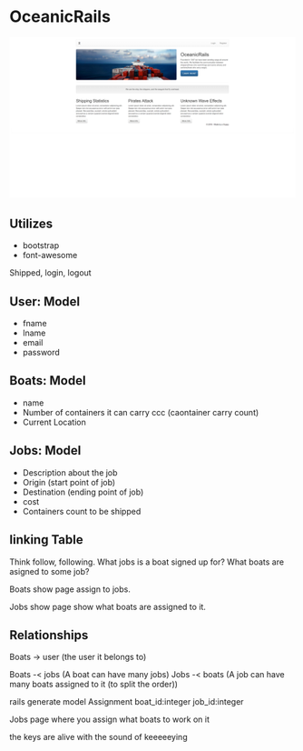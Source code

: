 # OceanicRails
<p align="center">
    <img alt="OceanicRails front page" src="imgs/ship-intro.png" width="512">
</p>

## Utilizes

* bootstrap
* font-awesome

Shipped, login, logout

## User: Model
* fname
* lname
* email
* password

## Boats: Model
* name
* Number of containers it can carry ccc (caontainer carry count)
* Current Location

## Jobs: Model
* Description about the job
* Origin (start point of job)
* Destination (ending point of job)
* cost
* Containers count to be shipped

## linking Table
Think follow, following.
What jobs is a boat signed up for?
What boats are asigned to some job?


Boats show page assign to jobs.

Jobs show page show what boats are assigned to it.



## Relationships

Boats -> user (the user it belongs to)

Boats -< jobs (A boat can have many jobs)
Jobs -< boats (A job can have many boats assigned to it (to split the order))

rails generate model Assignment boat_id:integer job_id:integer

Jobs page where you assign what boats to work on it

the keys are alive with the sound of keeeeeying